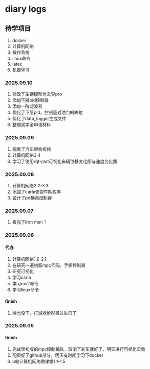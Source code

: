 # diary logs

## 待学项目
1. docker
2. 计算机网络
3. 操作系统
4. linux命令
5. latex
6. 机器学习

### 2025.09.10
1. 修改了车辆模型为玄界pro
2. 添加下层pid控制器
3. 添加一阶滤波器
4. 优化了下层pid，控制量对油门的映射
5. 优化了data_logger生成文件
6. 整理奖学金申请材料

### 2025.09.09
1. 观看了汽车架构视频
2. 计算机网络3.4
3. 学习了使用rqt-plot可视化车辆位移变化图与速度变化图


### 2025.09.08
1. 计算机网络2.2-3.3
2. 添加了carla俯视车队程序
3. 设计了pd横向控制器
### 2025.09.07
1. 看完了iron man 1
   


### 2025.09.06
#### 代办
1. 计算机网络1.6-2.1
2. 在研究一遍初版mpc代码，手撕控制器
3. 研究可视化
4. 学习carla
5. 学习ros2命令
6. 学习linux命令
#### finish
1. 啥也没干，打游戏给彤哥过生日了

### 2025.09.05
#### finish
1. 完成里初版的mpc控制编队，取消了刹车就好了，明天进行可视化实验
2. 配置好了github部分，明天有时间学习下docker
3. b站计算机网络微课堂1.1-1.5
<!--stackedit_data:
eyJoaXN0b3J5IjpbOTkxMzM3MTI5LC02NzY5MzIyNjIsMTAxMT
A0MDg2MiwtOTkyNjMyODg5XX0=
-->

